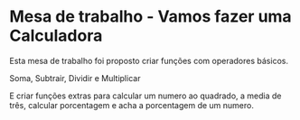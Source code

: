 <h1>Mesa de trabalho - Vamos fazer uma Calculadora</h1>
<p>Esta mesa de trabalho foi proposto criar funções com operadores básicos.</p>
<p>Soma, Subtrair, Dividir e Multiplicar</p>
<p>E criar funções extras para calcular um numero ao quadrado, a media de três, calcular porcentagem e acha a porcentagem de um numero.</p>